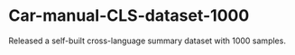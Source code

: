 # Car-manual-CLS-dataset-1000
Released a self-built cross-language summary dataset with 1000 samples.
